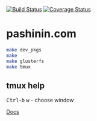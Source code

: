 [![Build Status](https://travis-ci.org/pashinin-com/pashinin.com.png?branch=master)](https://travis-ci.org/pashinin-com/pashinin.com)
[![Coverage Status](https://coveralls.io/repos/github/pashinin/pashinin.com/badge.svg?branch=master)](https://coveralls.io/github/pashinin/pashinin.com?branch=master)

# pashinin.com

```bash
make dev_pkgs
make
make glusterfs
make tmux
```

## tmux help

<kbd>Ctrl</kbd>-<kbd>b</kbd> <kbd>w</kbd> - choose window


<!-- ## Tests -->

<!--     make test -->

<!--     ./manage.py test myapp.tests.test_script:MyTestCase.test_method -->
<!--     ./src/manage.py test db.urlobj.tests -->

<!-- Manually with IPython shell: -->

<!--     ./manage.py shell -->

[Docs](http://pashinincom.readthedocs.io/en/latest/)
